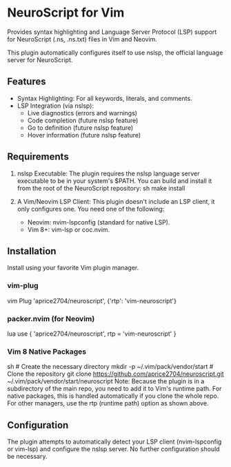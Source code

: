 # NeuroScript for Vim

Provides syntax highlighting and Language Server Protocol (LSP) support for NeuroScript (.ns, .ns.txt) files in Vim and Neovim.

This plugin automatically configures itself to use nslsp, the official language server for NeuroScript.



## Features

* Syntax Highlighting: For all keywords, literals, and comments.
* LSP Integration (via nslsp):
    * Live diagnostics (errors and warnings)
    * Code completion (future nslsp feature)
    * Go to definition (future nslsp feature)
    * Hover information (future nslsp feature)

## Requirements

1.  nslsp Executable: The plugin requires the nslsp language server executable to be in your system's $PATH. You can build and install it from the root of the NeuroScript repository:
    sh make install 

2.  A Vim/Neovim LSP Client: This plugin doesn't include an LSP client, it only configures one. You need one of the following:
    * Neovim: nvim-lspconfig (standard for native LSP).
    * Vim 8+: vim-lsp or coc.nvim.

## Installation

Install using your favorite Vim plugin manager.

### vim-plug

vim Plug 'aprice2704/neuroscript', {'rtp': 'vim-neuroscript'} 

### packer.nvim (for Neovim)

lua use { 'aprice2704/neuroscript', rtp = 'vim-neuroscript' } 

### Vim 8 Native Packages

sh # Create the necessary directory mkdir -p ~/.vim/pack/vendor/start # Clone the repository git clone https://github.com/aprice2704/neuroscript.git ~/.vim/pack/vendor/start/neuroscript 
Note: Because the plugin is in a subdirectory of the main repo, you need to add it to Vim's runtime path. For native packages, this is handled automatically if you clone the whole repo. For other managers, use the rtp (runtime path) option as shown above.

## Configuration

The plugin attempts to automatically detect your LSP client (nvim-lspconfig or vim-lsp) and configure the nslsp server. No further configuration should be necessary.